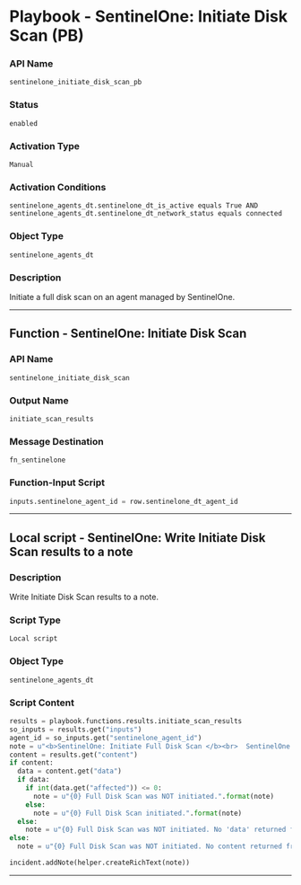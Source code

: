 <!--
    DO NOT MANUALLY EDIT THIS FILE
    THIS FILE IS AUTOMATICALLY GENERATED WITH resilient-sdk codegen
    Generated with resilient-sdk v50.0.151
-->

# Playbook - SentinelOne: Initiate Disk Scan (PB)

### API Name
`sentinelone_initiate_disk_scan_pb`

### Status
`enabled`

### Activation Type
`Manual`

### Activation Conditions
`sentinelone_agents_dt.sentinelone_dt_is_active equals True AND sentinelone_agents_dt.sentinelone_dt_network_status equals connected`

### Object Type
`sentinelone_agents_dt`

### Description
Initiate a full disk scan on an agent managed by SentinelOne.


---
## Function - SentinelOne: Initiate Disk Scan

### API Name
`sentinelone_initiate_disk_scan`

### Output Name
`initiate_scan_results`

### Message Destination
`fn_sentinelone`

### Function-Input Script
```python
inputs.sentinelone_agent_id = row.sentinelone_dt_agent_id
```

---

## Local script - SentinelOne: Write Initiate Disk Scan results to a note

### Description
Write Initiate Disk Scan results to a note.

### Script Type
`Local script`

### Object Type
`sentinelone_agents_dt`

### Script Content
```python
results = playbook.functions.results.initiate_scan_results
so_inputs = results.get("inputs")
agent_id = so_inputs.get("sentinelone_agent_id")
note = u"<b>SentinelOne: Initiate Full Disk Scan </b><br>  SentinelOne Agent Id: {0}".format(agent_id)
content = results.get("content")
if content:
  data = content.get("data")
  if data:
    if int(data.get("affected")) <= 0:
      note = u"{0} Full Disk Scan was NOT initiated.".format(note)
    else:
      note = u"{0} Full Disk Scan initiated.".format(note)
  else:
    note = u"{0} Full Disk Scan was NOT initiated. No 'data' returned from function".format(note)
else:
  note = u"{0} Full Disk Scan was NOT initiated. No content returned from function".format(note)  

incident.addNote(helper.createRichText(note))
```

---

